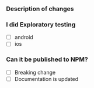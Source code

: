 ### Description of changes

### I did Exploratory testing
  - [ ] android
  - [ ] ios

### Can it be published to NPM?
  - [ ] Breaking change
  - [ ] Documentation is updated
